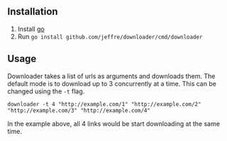 ## Installation
1. Install [go](https://go.dev/dl/)
1. Run `go install github.com/jeffre/downloader/cmd/downloader`

## Usage
Downloader takes a list of urls as arguments and downloads them. The default 
mode is to download up to 3 concurrently at a time. This can be changed using
the `-t` flag.

    downloader -t 4 "http://example.com/1" "http://example.com/2" "http://example.com/3" "http://example.com/4"

In the example above, all 4 links would be start downloading at the same time.
